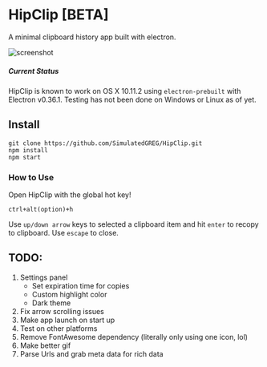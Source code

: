 # HipClip [BETA]
A minimal clipboard history app built with electron.

![screenshot](http://g.recordit.co/feqH0FIh8g.gif)

##### Current Status
HipClip is known to work on OS X 10.11.2 using ```electron-prebuilt``` with Electron v0.36.1. Testing has not been done on Windows or Linux as of yet.

## Install
```
git clone https://github.com/SimulatedGREG/HipClip.git
npm install
npm start
```

### How to Use
Open HipClip with the global hot key!
```
ctrl+alt(option)+h
```
Use ```up/down arrow``` keys to selected a clipboard item and hit ```enter``` to recopy to clipboard. Use ```escape``` to close.

## TODO:
 1. Settings panel
    * Set expiration time for copies
    * Custom highlight color
    * Dark theme
 2. Fix arrow scrolling issues
 3. Make app launch on start up
 4. Test on other platforms
 5. Remove FontAwesome dependency (literally only using one icon, lol)
 6. Make better gif
 7. Parse Urls and grab meta data for rich data
